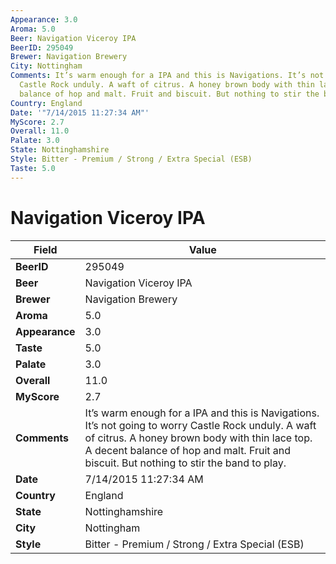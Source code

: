 ```yaml
---
Appearance: 3.0
Aroma: 5.0
Beer: Navigation Viceroy IPA
BeerID: 295049
Brewer: Navigation Brewery
City: Nottingham
Comments: It’s warm enough for a IPA and this is Navigations. It’s not going to worry
  Castle Rock unduly. A waft of citrus. A honey brown body with thin lace top. A decent
  balance of hop and malt. Fruit and biscuit. But nothing to stir the band to play.
Country: England
Date: '"7/14/2015 11:27:34 AM"'
MyScore: 2.7
Overall: 11.0
Palate: 3.0
State: Nottinghamshire
Style: Bitter - Premium / Strong / Extra Special (ESB)
Taste: 5.0
---
```


# Navigation Viceroy IPA

| Field         | Value |
|---------------|-------|
| **BeerID** | 295049 |
| **Beer** | Navigation Viceroy IPA |
| **Brewer** | Navigation Brewery |
| **Aroma** | 5.0 |
| **Appearance** | 3.0 |
| **Taste** | 5.0 |
| **Palate** | 3.0 |
| **Overall** | 11.0 |
| **MyScore** | 2.7 |
| **Comments** | It’s warm enough for a IPA and this is Navigations. It’s not going to worry Castle Rock unduly. A waft of citrus. A honey brown body with thin lace top. A decent balance of hop and malt. Fruit and biscuit. But nothing to stir the band to play. |
| **Date** | 7/14/2015 11:27:34 AM |
| **Country** | England |
| **State** | Nottinghamshire |
| **City** | Nottingham |
| **Style** | Bitter - Premium / Strong / Extra Special (ESB) |
